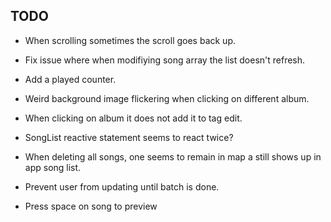 ## TODO
* When scrolling sometimes the scroll goes back up.

* Fix issue where when modifiying song array the list doesn't refresh.
* Add a played counter.
* Weird background image flickering when clicking on different album.
* When clicking on album it does not add it to tag edit.
* SongList reactive statement seems to react twice?
* When deleting all songs, one seems to remain in map a still shows up in app song list.
* Prevent user from updating until batch is done.
* Press space on song to preview